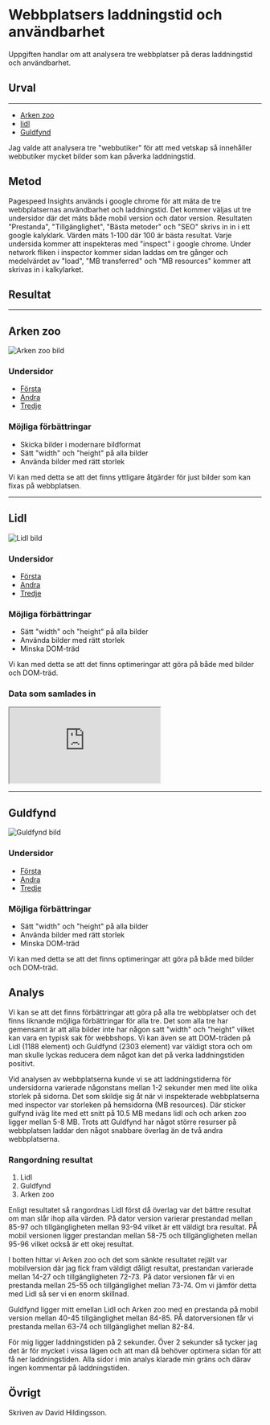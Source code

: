 Webbplatsers laddningstid och användbarhet
=======================

Uppgiften handlar om att analysera tre webbplatser på deras laddningstid och användbarhet.

Urval
-----------------------

*** 

- [Arken zoo](https://www.arkenzoo.se/)
- [lidl](https://www.lidl.se/)
- [Guldfynd](https://www.guldfynd.se/)

Jag valde att analysera tre "webbutiker" för att med vetskap så innehåller webbutiker mycket bilder som kan påverka laddningstid.

Metod
-----------------------

Pagespeed Insights används i google chrome för att mäta de tre webbplatsernas användbarhet och laddningstid. 
Det kommer väljas ut tre undersidor där det mäts både mobil version och dator version.
Resultaten "Prestanda", "Tillgänglighet", "Bästa metoder" och "SEO" skrivs in in i ett google kalyklark. Värden mäts 1-100 där 100 är bästa resultat.
Varje undersida kommer att inspekteras med "inspect" i google chrome. Under network fliken i inspector kommer sidan laddas om tre gånger och medelvärdet av "load", "MB transferred" och "MB resources" kommer att skrivas in i kalkylarket.

Resultat
-----------------------

*** 

## Arken zoo

![Arken zoo bild](../assets/img/arken-zoo.png)

### Undersidor
- [Första](https://www.arkenzoo.se/hund)
- [Andra](https://www.arkenzoo.se/valp)
- [Tredje](https://www.arkenzoo.se/kampanj-katt)

### Möjliga förbättringar

- Skicka bilder i modernare bildformat
- Sätt "width" och "height" på alla bilder
- Använda bilder med rätt storlek

Vi kan med detta se att det finns yttligare åtgärder för just bilder som kan fixas på webbplatsen.

*** 

## Lidl

![Lidl bild](../assets/img/lidl.png)

### Undersidor
- [Första](https://www.lidl.se/c/veckans-frukt-groent/a10059764?tabCode=Current_Sales_Week)
- [Andra](https://www.lidl.se/c/information/s10017074)
- [Tredje](https://www.lidl.se/c/vara-varor-mejeri-ost/s10018056)

### Möjliga förbättringar

- Sätt "width" och "height" på alla bilder
- Använda bilder med rätt storlek
- Minska DOM-träd

Vi kan med detta se att det finns optimeringar att göra på både med bilder och DOM-träd.

### Data som samlades in

<iframe title="data" src="https://docs.google.com/spreadsheets/d/e/2PACX-1vQ-HlLEapBaAen4kMLNZX2TzW7WTXbkz2w1pqIazCFp272nc_mAD235LQLyxXox6XgZZtWk4ukh0y6w/pubhtml?widget=true&amp;headers=false"></iframe>

*** 

## Guldfynd

![Guldfynd bild](../assets/img/guldfynd.png)

### Undersidor
- [Första](https://www.guldfynd.se/artiklar/herr/kategorier/ringar/)
- [Andra](https://www.guldfynd.se/artiklar/herr/kategorier/ringar/)
- [Tredje](https://www.guldfynd.se/till-barnen)

### Möjliga förbättringar

- Sätt "width" och "height" på alla bilder
- Använda bilder med rätt storlek
- Minska DOM-träd

Vi kan med detta se att det finns optimeringar att göra på både med bilder och DOM-träd.


Analys
-----------------------

Vi kan se att det finns förbättringar att göra på alla tre webbplatser och det finns liknande möjliga förbättringar för alla tre.
Det som alla tre har gemensamt är att alla bilder inte har någon satt "width" och "height" vilket kan vara en typisk sak för webbshops. Vi kan även se att DOM-träden på Lidl (1188 element) och Guldfynd (2303 element) var väldigt stora och om man skulle lyckas reducera dem något kan det på verka laddningstiden positivt.

Vid analysen av webbplatserna kunde vi se att laddningstiderna för undersidorna varierade någonstans mellan 1-2 sekunder men med lite olika storlek på sidorna. Det som skildje sig åt när vi inspekterade webbplatserna med inspector var storleken på hemsidorna (MB resources). Där sticker gulfynd iväg lite med ett snitt på 10.5 MB medans lidl och och arken zoo ligger mellan 5-8 MB. Trots att Guldfynd har något större resurser på webbplatsen laddar den något snabbare överlag än de två andra webbplatserna. 

### Rangordning resultat
1. Lidl
2. Guldfynd
3. Arken zoo

Enligt resultatet så rangordnas Lidl först då överlag var det bättre resultat om man slår ihop alla värden. På dator version varierar prestandad mellan 85-97 och tillgängligheten mellan 93-94 vilket är ett väldigt bra resultat. PÅ mobil versionen ligger prestandan mellan 58-75 och tillgängligheten mellan 95-96 vilket också är ett okej resultat. 

I botten hittar vi Arken zoo och det som sänkte resultatet rejält var mobilversion där jag fick fram väldigt dåligt resultat, prestandan varierade mellan 14-27 och tillgängligheten 72-73. På dator versionen får vi en prestanda mellan 25-55 och tillgänglighet mellan 73-74. Om vi jämför detta med Lidl så ser vi en enorm skillnad. 

Guldfynd ligger mitt emellan Lidl och Arken zoo med en prestanda på mobil version mellan 40-45 tillgänglighet mellan 84-85. PÅ datorversionen får vi prestanda mellan 63-74 och tillgänglighet mellan 82-84. 

För mig ligger laddningstiden på 2 sekunder. Över 2 sekunder så tycker jag det är för mycket i vissa lägen och att man då behöver optimera sidan för att få ner laddningstiden. Alla sidor i min analys klarade min gräns och därav ingen kommentar på laddningstiden. 

Övrigt
-----------------------

Skriven av David Hildingsson. 